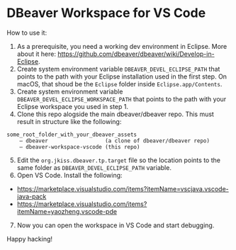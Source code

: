 # DBeaver Workspace for VS Code

How to use it:

1. As a prerequisite, you need a working dev environment in Eclipse. More about it here: https://github.com/dbeaver/dbeaver/wiki/Develop-in-Eclipse.
2. Create system environment variable `DBEAVER_DEVEL_ECLIPSE_PATH` that points to the path with your Eclipse installation used in the first step. 
On macOS, that shoud be the `Eclipse` folder inside `Eclipse.app/Contents`.
3. Create system environment variable `DBEAVER_DEVEL_ECLIPSE_WORKSPACE_PATH` that points to the path with your Eclipse workspace you used in step 1.
4. Clone this repo alogside the main dbeaver/dbeaver repo. This must result in structure like the following:
```
some_root_folder_with_your_dbeaver_assets
    — dbeaver                  (a clone of dbeaver/dbeaver repo)
    — dbeaver-workspace-vscode (this repo)
```
5. Edit the `org.jkiss.dbeaver.tp.target` file so the location points to the same folder as `DBEAVER_DEVEL_ECLIPSE_PATH` variable.
6. Open VS Code. Install the following:
  - https://marketplace.visualstudio.com/items?itemName=vscjava.vscode-java-pack
  - https://marketplace.visualstudio.com/items?itemName=yaozheng.vscode-pde
7. Now you can open the workspace in VS Code and start debugging.

Happy hacking!
 
